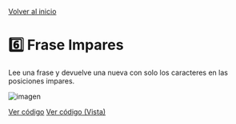 [Volver al inicio](https://github.com/LoganNDE/Ejercicios-PHP/tree/main/2-Ejercicios/#readme)
# 6️⃣ Frase Impares

Lee una frase y devuelve una nueva con solo los caracteres en las posiciones impares.

![imagen](https://github.com/user-attachments/assets/0fd62b64-f1dd-4f8b-bc6c-c1601240e149)

[Ver código](https://github.com/LoganNDE/Ejercicios-PHP/tree/main/2-Ejercicios/FraseImpares/fraseImpar.php)
[Ver código (Vista)](https://github.com/LoganNDE/Ejercicios-PHP/tree/main/2-Ejercicios/FraseImpares/fraseImpar_view.php)
